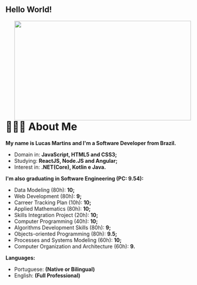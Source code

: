 ## Hello World!

<img align='right' src="https://github.com/fonluc/fonluc/blob/main/software-engineering.gif" width="480" height="270" frameBorder="0"></img>

# 👨🏻‍💻 About Me 

**My name is Lucas Martins and I'm a Software Developer from Brazil.**

* Domain in: **JavaScript, HTML5 and CSS3;**
* Studying: **ReactJS, Node.JS and Angular;**
* Interest in: **.NET(Core), Kotlin e Java.**

**I'm also graduating in Software Engineering (PC: 9.54):**

- Data Modeling (80h): **10;**
- Web Development (80h): **9;**
- Carreer Tracking Plan (10h): **10;**
- Applied Mathematics (80h): **10;**
- Skills Integration Project (20h): **10;**
- Computer Programming (40h): **10;**
- Algorithms Development Skills (80h): **9;**
- Objects-oriented Programming (80h): **9.5;**
- Processes and Systems Modeling (60h): **10;**
- Computer Organization and Architecture (60h): **9.**

**Languages:**

- Portuguese: **(Native or Bilingual)**
- English: **(Full Professional)**
